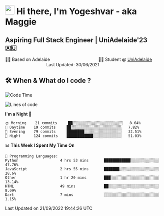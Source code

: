 <h1><img src="https://emojis.slackmojis.com/emojis/images/1531849430/4246/blob-sunglasses.gif?1531849430" width="30"/> Hi there, I'm Yogeshvar - aka Maggie</h1>

## Aspiring Full Stack Engineer | UniAdelaide'23 🇦🇺  
🏂🏻  Based on Adelaide &nbsp;&nbsp;&nbsp;&nbsp;&nbsp;&nbsp;&nbsp;&nbsp;&nbsp;&nbsp;&nbsp;&nbsp;&nbsp;&nbsp;&nbsp;&nbsp;&nbsp;&nbsp;&nbsp;&nbsp;&nbsp;&nbsp;&nbsp;&nbsp;&nbsp;&nbsp;&nbsp;&nbsp;&nbsp;&nbsp;&nbsp;&nbsp;&nbsp;&nbsp;&nbsp;&nbsp;&nbsp;&nbsp;&nbsp;👨‍💻 Student @ [UniAdelaide](https://www.adelaide.edu.au)   &nbsp;&nbsp;&nbsp;&nbsp;&nbsp;&nbsp;&nbsp;&nbsp;&nbsp;&nbsp;&nbsp;&nbsp;&nbsp;&nbsp;&nbsp;&nbsp;&nbsp;&nbsp;&nbsp;&nbsp;&nbsp;&nbsp;&nbsp;&nbsp;&nbsp;&nbsp;&nbsp;&nbsp;&nbsp;&nbsp;&nbsp;&nbsp; &nbsp;Last Updated: 30/06/2021

## 🛠 When & What do I code ?  

<!--START_SECTION:waka-->
![Code Time](http://img.shields.io/badge/Code%20Time-1%2C781%20hrs%2019%20mins-blue)

![Lines of code](https://img.shields.io/badge/From%20Hello%20World%20I%27ve%20Written-2%20Million%20lines%20of%20code-blue)

**I'm a Night 🦉** 

```text
🌞 Morning    21 commits     ██░░░░░░░░░░░░░░░░░░░░░░░   8.64% 
🌆 Daytime    19 commits     ██░░░░░░░░░░░░░░░░░░░░░░░   7.82% 
🌃 Evening    79 commits     ████████░░░░░░░░░░░░░░░░░   32.51% 
🌙 Night      124 commits    ████████████░░░░░░░░░░░░░   51.03%

```


📊 **This Week I Spent My Time On** 

```text
💬 Programming Languages: 
Python                   4 hrs 53 mins       ████████████░░░░░░░░░░░░░   47.76% 
JavaScript               2 hrs 55 mins       ███████░░░░░░░░░░░░░░░░░░   28.6% 
Other                    1 hr 20 mins        ███░░░░░░░░░░░░░░░░░░░░░░   13.14% 
HTML                     49 mins             ██░░░░░░░░░░░░░░░░░░░░░░░   8.09% 
Dart                     7 mins              ░░░░░░░░░░░░░░░░░░░░░░░░░   1.15%

```


 Last Updated on 21/09/2022 19:44:26 UTC
<!--END_SECTION:waka-->
